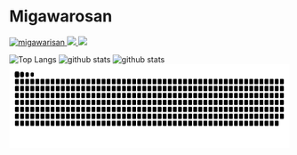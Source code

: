 # Migawarosan
<p align="left">
  <a href="https://github.com/migawarisan/profile">
    <img src="https://komarev.com/ghpvc/?username=migawarisan" alt="migawarisan" />
  </a>
  <a href="http://twitter.com/migawarisandayo">
    <img height="20" src="https://img.shields.io/twitter/follow/yutkat?label=Twitter&logo=twitter&style=flat" />
  </a>
  <a href="https://github.com/migawarisan">
    <img height="20" src="https://img.shields.io/github/followers/migawarisan?label=follow&logo=github&style=flat" />
  </a>
</p>
  <p align="left">
    <img alt="Top Langs" height="150px" src="https://github-readme-stats.vercel.app/api/top-langs/?username=migawarisan&layout=compact&count_private=true&show_icons=true&theme=tokyonight" />
    <img alt="github stats" height="150px" src="https://github-readme-stats.vercel.app/api?username=migawarisan&count_private=true&show_icons=true&show_icons=true&theme=tokyonight" />
    <img alt="github stats" height="150px" src="https://github-readme-streak-stats.herokuapp.com/?user=migawarisan&theme=tokyonight"/>
    <img alt="github contribution" height="150px" src="./github-user-contribution.svg"/>
  </p>
